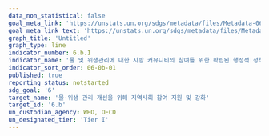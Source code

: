 ```yaml
---
data_non_statistical: false
goal_meta_link: 'https://unstats.un.org/sdgs/metadata/files/Metadata-06-0b-01.pdf'
goal_meta_link_text: 'https://unstats.un.org/sdgs/metadata/files/Metadata-06-0b-01.pdf'
graph_title: 'Untitled'
graph_type: line
indicator_number: 6.b.1
indicator_name: '물 및 위생관리에 대한 지방 커뮤니티의 참여를 위한 확립된 행정적 정책과 절차를 갖추고 있는 지방행정단위의 비율'
indicator_sort_order: 06-0b-01
published: true
reporting_status: notstarted
sdg_goal: '6'
target_name: '물·위생 관리 개선을 위해 지역사회 참여 지원 및 강화'
target_id: '6.b'
un_custodian_agency: WHO, OECD
un_designated_tier: 'Tier I'
---
```


